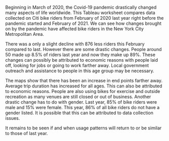 Beginning in March of 2020, the Covid-19 pandemic drastically changed many aspects of life worldwide. This Tableau worksheet compares data collected on Citi bike riders from February of 2020 last year right before the pandemic started and February of 2021. We can see how changes brought on by the pandemic have affected bike riders in the New York City Metropolitan Area.

There was a only a slight decline with 876 less riders this February compared to last. However there are some drastic changes. People around 50 made up 8.5% of riders last year and now they make up 89%. These changes can possibly be attributed to economic reasons with people laid off, looking for jobs or going to work farther away. Local government outreach and assistance to people in this age group may be necessary.  

The maps show that there has been an increase in end points farther away. Average trip duration has increased for all ages. This can also be attributed to economic reasons. People are also using bikes for exercise and outside recreation as many venues are still closed or out of business. Another drastic change has to do with gender. Last year, 85% of bike riders were male and 15% were female. This year, 86% of all bike riders do not have a gender listed. It is possible that this can be attributed to data collection issues.

It remains to be seen if and when usage patterns will return to or be similar to those of last year.
